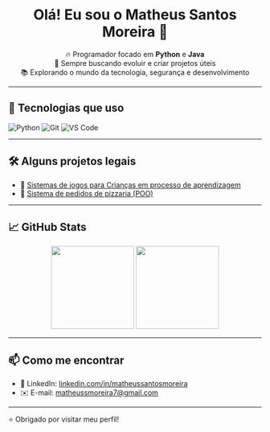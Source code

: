 <h1 align="center">Olá! Eu sou o Matheus Santos Moreira 👋</h1>

<p align="center">
  🔥 Programador focado em <strong>Python</strong> e <strong>Java</strong><br>
  🎯 Sempre buscando evoluir e criar projetos úteis<br>
  📚 Explorando o mundo da tecnologia, segurança e desenvolvimento
</p>

---

## 🚀 Tecnologias que uso

![Python](https://img.shields.io/badge/Python-3776AB?style=for-the-badge&logo=python&logoColor=white)
![Git](https://img.shields.io/badge/Git-F05032?style=for-the-badge&logo=git&logoColor=white)
![VS Code](https://img.shields.io/badge/VSCode-0078d7?style=for-the-badge&logo=visual-studio-code&logoColor=white)

---

## 🛠️ Alguns projetos legais

- 🔐 [Sistemas de jogos para Crianças em processo de aprendizagem](https://github.com/MatheusMoreira77/Academia-do-Pixel.git)
- 🍕 [Sistema de pedidos de pizzaria (POO)](https://github.com/MatheusMoreira77/PizzaControl.git)



---

## 📈 GitHub Stats

<p align="center">
  <img src="https://github-readme-stats.vercel.app/api?username=MatheusMoreira77&show_icons=true&theme=radical" height="165">
  <img src="https://github-readme-stats.vercel.app/api/top-langs/?username=MatheusMoreira77&layout=compact&theme=radical" height="165">
</p>
</p>

---

## 📫 Como me encontrar

- 💼 LinkedIn: [linkedin.com/in/matheussantosmoreira](https://www.linkedin.com/in/matheus-santos-moreira-0a0812261/)
- ✉️ E-mail: matheussmoreira7@gmail.com

---

⭐ Obrigado por visitar meu perfil!
